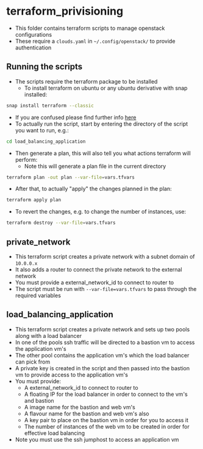 # terraform_privisioning
* This folder contains terraform scripts to manage openstack configurations
* These require a `clouds.yaml` in `~/.config/openstack/` to provide authentication

## Running the scripts
* The scripts require the terraform package to be installed
    * To install terraform on ubuntu or any ubuntu derivative with snap installed:
```bash
snap install terraform --classic
```
* If you are confused please find further info [here](https://developer.hashicorp.com/terraform/tutorials/aws-get-started/install-cli)
* To actually run the script, start by entering the directory of the script you want to run, e.g.:
```bash
cd load_balancing_application
```
* Then generate a plan, this will also tell you what actions terraform will perform:
    * Note this will generate a plan file in the current directory
```bash
terraform plan -out plan --var-file=vars.tfvars
```
* After that, to actually "apply" the changes planned in the plan:
```bash
terraform apply plan
```
* To revert the changes, e.g. to change the number of instances, use:
```bash
terraform destroy --var-file=vars.tfvars
```

## private_network
* This terraform script creates a private network with a subnet domain of `10.0.0.x`
* It also adds a router to connect the private network to the external network
* You must provide a external_network_id to connect to router to
* The script must be run with `--var-file=vars.tfvars` to pass through the required variables

## load_balancing_application 
* This terraform script creates a private network and sets up two pools along with a load balancer
* In one of the pools ssh traffic will be directed to a bastion vm to access the application vm's
* The other pool contains the application vm's which the load balancer can pick from
* A private key is created in the script and then passed into the bastion vm to provide access to the application vm's
* You must provide: 
	* A external_network_id to connect to router to
	* A floating IP for the load balancer in order to connect to the vm's and bastion 
	* A image name for the bastion and web vm's
	* A flavour name for the bastion and web vm's also
	* A key pair to place on the bastion vm in order for you to access it
	* The number of instances of the web vm to be created in order for effective load balancing 
* Note you must use the ssh jumphost to access an application vm
